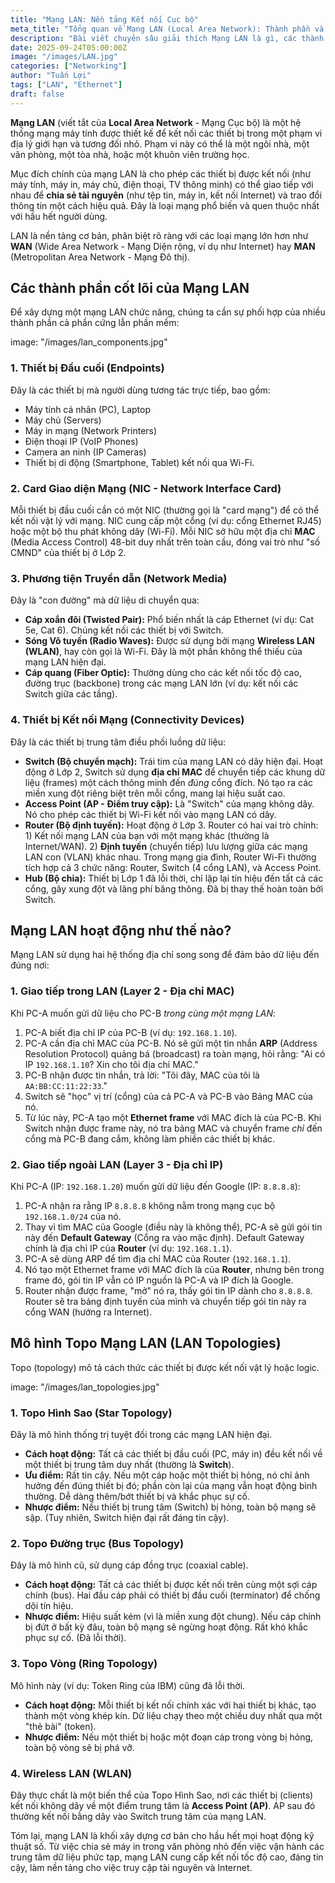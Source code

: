 ```yaml
---
title: "Mạng LAN: Nền tảng Kết nối Cục bộ"
meta_title: "Tổng quan về Mạng LAN (Local Area Network): Thành phần và Hoạt động"
description: "Bài viết chuyên sâu giải thích Mạng LAN là gì, các thành phần cốt lõi (Switch, Router, NIC), các loại cáp, địa chỉ MAC/IP, và các mô hình Topo mạng phổ biến."
date: 2025-09-24T05:00:00Z
image: "/images/LAN.jpg"
categories: ["Networking"]
author: "Tuấn Lợi"
tags: ["LAN", "Ethernet"]
draft: false
---
```


**Mạng LAN** (viết tắt của **Local Area Network** - Mạng Cục bộ) là một hệ thống mạng máy tính được thiết kế để kết nối các thiết bị trong một phạm vi địa lý giới hạn và tương đối nhỏ. Phạm vi này có thể là một ngôi nhà, một văn phòng, một tòa nhà, hoặc một khuôn viên trường học.

Mục đích chính của mạng LAN là cho phép các thiết bị được kết nối (như máy tính, máy in, máy chủ, điện thoại, TV thông minh) có thể giao tiếp với nhau để **chia sẻ tài nguyên** (như tệp tin, máy in, kết nối Internet) và trao đổi thông tin một cách hiệu quả. Đây là loại mạng phổ biến và quen thuộc nhất với hầu hết người dùng.

LAN là nền tảng cơ bản, phân biệt rõ ràng với các loại mạng lớn hơn như **WAN** (Wide Area Network - Mạng Diện rộng, ví dụ như Internet) hay **MAN** (Metropolitan Area Network - Mạng Đô thị).

## Các thành phần cốt lõi của Mạng LAN

Để xây dựng một mạng LAN chức năng, chúng ta cần sự phối hợp của nhiều thành phần cả phần cứng lẫn phần mềm:

image: "/images/lan_components.jpg"

### 1. Thiết bị Đầu cuối (Endpoints)
Đây là các thiết bị mà người dùng tương tác trực tiếp, bao gồm:
* Máy tính cá nhân (PC), Laptop
* Máy chủ (Servers)
* Máy in mạng (Network Printers)
* Điện thoại IP (VoIP Phones)
* Camera an ninh (IP Cameras)
* Thiết bị di động (Smartphone, Tablet) kết nối qua Wi-Fi.

### 2. Card Giao diện Mạng (NIC - Network Interface Card)
Mỗi thiết bị đầu cuối cần có một NIC (thường gọi là "card mạng") để có thể kết nối vật lý với mạng. NIC cung cấp một cổng (ví dụ: cổng Ethernet RJ45) hoặc một bộ thu phát không dây (Wi-Fi). Mỗi NIC sở hữu một địa chỉ **MAC** (Media Access Control) 48-bit duy nhất trên toàn cầu, đóng vai trò như "số CMND" của thiết bị ở Lớp 2.

### 3. Phương tiện Truyền dẫn (Network Media)
Đây là "con đường" mà dữ liệu di chuyển qua:
* **Cáp xoắn đôi (Twisted Pair):** Phổ biến nhất là cáp Ethernet (ví dụ: Cat 5e, Cat 6). Chúng kết nối các thiết bị với Switch.
* **Sóng Vô tuyến (Radio Waves):** Được sử dụng bởi mạng **Wireless LAN (WLAN)**, hay còn gọi là Wi-Fi. Đây là một phần không thể thiếu của mạng LAN hiện đại.
* **Cáp quang (Fiber Optic):** Thường dùng cho các kết nối tốc độ cao, đường trục (backbone) trong các mạng LAN lớn (ví dụ: kết nối các Switch giữa các tầng).

### 4. Thiết bị Kết nối Mạng (Connectivity Devices)
Đây là các thiết bị trung tâm điều phối luồng dữ liệu:
* **Switch (Bộ chuyển mạch):** Trái tim của mạng LAN có dây hiện đại. Hoạt động ở Lớp 2, Switch sử dụng **địa chỉ MAC** để chuyển tiếp các khung dữ liệu (frames) một cách thông minh đến *đúng* cổng đích. Nó tạo ra các miền xung đột riêng biệt trên mỗi cổng, mang lại hiệu suất cao.
* **Access Point (AP - Điểm truy cập):** Là "Switch" của mạng không dây. Nó cho phép các thiết bị Wi-Fi kết nối vào mạng LAN có dây.
* **Router (Bộ định tuyến):** Hoạt động ở Lớp 3. Router có hai vai trò chính: 1) Kết nối mạng LAN của bạn với một mạng khác (thường là Internet/WAN). 2) **Định tuyến** (chuyển tiếp) lưu lượng giữa các mạng LAN con (VLAN) khác nhau. Trong mạng gia đình, Router Wi-Fi thường tích hợp cả 3 chức năng: Router, Switch (4 cổng LAN), và Access Point.
* **Hub (Bộ chia):** Thiết bị Lớp 1 đã lỗi thời, chỉ lặp lại tín hiệu đến tất cả các cổng, gây xung đột và lãng phí băng thông. Đã bị thay thế hoàn toàn bởi Switch.

## Mạng LAN hoạt động như thế nào?

Mạng LAN sử dụng hai hệ thống địa chỉ song song để đảm bảo dữ liệu đến đúng nơi:

### 1. Giao tiếp trong LAN (Layer 2 - Địa chỉ MAC)
Khi PC-A muốn gửi dữ liệu cho PC-B *trong cùng một mạng LAN*:
1.  PC-A biết địa chỉ IP của PC-B (ví dụ: `192.168.1.10`).
2.  PC-A cần địa chỉ MAC của PC-B. Nó sẽ gửi một tin nhắn **ARP** (Address Resolution Protocol) quảng bá (broadcast) ra toàn mạng, hỏi rằng: "Ai có IP `192.168.1.10`? Xin cho tôi địa chỉ MAC."
3.  PC-B nhận được tin nhắn, trả lời: "Tôi đây, MAC của tôi là `AA:BB:CC:11:22:33`."
4.  Switch sẽ "học" vị trí (cổng) của cả PC-A và PC-B vào Bảng MAC của nó.
5.  Từ lúc này, PC-A tạo một **Ethernet frame** với MAC đích là của PC-B. Khi Switch nhận được frame này, nó tra bảng MAC và chuyển frame *chỉ* đến cổng mà PC-B đang cắm, không làm phiền các thiết bị khác.

### 2. Giao tiếp ngoài LAN (Layer 3 - Địa chỉ IP)
Khi PC-A (IP: `192.168.1.20`) muốn gửi dữ liệu đến Google (IP: `8.8.8.8`):
1.  PC-A nhận ra rằng IP `8.8.8.8` không nằm trong mạng cục bộ `192.168.1.0/24` của nó.
2.  Thay vì tìm MAC của Google (điều này là không thể), PC-A sẽ gửi gói tin này đến **Default Gateway** (Cổng ra vào mặc định). Default Gateway chính là địa chỉ IP của **Router** (ví dụ: `192.168.1.1`).
3.  PC-A sẽ dùng ARP để tìm địa chỉ MAC của Router (`192.168.1.1`).
4.  Nó tạo một Ethernet frame với MAC đích là của **Router**, nhưng bên trong frame đó, gói tin IP vẫn có IP nguồn là PC-A và IP đích là Google.
5.  Router nhận được frame, "mở" nó ra, thấy gói tin IP dành cho `8.8.8.8`. Router sẽ tra bảng định tuyến của mình và chuyển tiếp gói tin này ra cổng WAN (hướng ra Internet).

## Mô hình Topo Mạng LAN (LAN Topologies)

Topo (topology) mô tả cách thức các thiết bị được kết nối vật lý hoặc logic.

image: "/images/lan_topologies.jpg"

### 1. Topo Hình Sao (Star Topology)
Đây là mô hình thống trị tuyệt đối trong các mạng LAN hiện đại.
* **Cách hoạt động:** Tất cả các thiết bị đầu cuối (PC, máy in) đều kết nối về một thiết bị trung tâm duy nhất (thường là **Switch**).
* **Ưu điểm:** Rất tin cậy. Nếu một cáp hoặc một thiết bị hỏng, nó chỉ ảnh hưởng đến đúng thiết bị đó; phần còn lại của mạng vẫn hoạt động bình thường. Dễ dàng thêm/bớt thiết bị và khắc phục sự cố.
* **Nhược điểm:** Nếu thiết bị trung tâm (Switch) bị hỏng, toàn bộ mạng sẽ sập. (Tuy nhiên, Switch hiện đại rất đáng tin cậy).

### 2. Topo Đường trục (Bus Topology)
Đây là mô hình cũ, sử dụng cáp đồng trục (coaxial cable).
* **Cách hoạt động:** Tất cả các thiết bị được kết nối trên cùng một sợi cáp chính (bus). Hai đầu cáp phải có thiết bị đầu cuối (terminator) để chống dội tín hiệu.
* **Nhược điểm:** Hiệu suất kém (vì là miền xung đột chung). Nếu cáp chính bị đứt ở bất kỳ đâu, toàn bộ mạng sẽ ngừng hoạt động. Rất khó khắc phục sự cố. (Đã lỗi thời).

### 3. Topo Vòng (Ring Topology)
Mô hình này (ví dụ: Token Ring của IBM) cũng đã lỗi thời.
* **Cách hoạt động:** Mỗi thiết bị kết nối chính xác với hai thiết bị khác, tạo thành một vòng khép kín. Dữ liệu chạy theo một chiều duy nhất qua một "thẻ bài" (token).
* **Nhược điểm:** Nếu một thiết bị hoặc một đoạn cáp trong vòng bị hỏng, toàn bộ vòng sẽ bị phá vỡ.

### 4. Wireless LAN (WLAN)
Đây thực chất là một biến thể của Topo Hình Sao, nơi các thiết bị (clients) kết nối không dây về một điểm trung tâm là **Access Point (AP)**. AP sau đó thường kết nối bằng dây vào Switch trung tâm của mạng LAN.

Tóm lại, mạng LAN là khối xây dựng cơ bản cho hầu hết mọi hoạt động kỹ thuật số. Từ việc chia sẻ máy in trong văn phòng nhỏ đến việc vận hành các trung tâm dữ liệu phức tạp, mạng LAN cung cấp kết nối tốc độ cao, đáng tin cậy, làm nền tảng cho việc truy cập tài nguyên và Internet.
